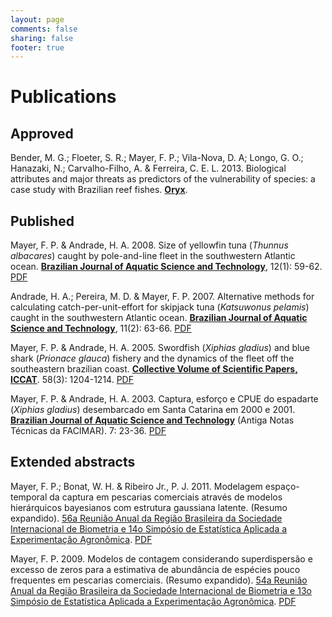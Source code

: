 ```yaml
---
layout: page
comments: false
sharing: false
footer: true
---
```


# Publications

## Approved

Bender, M. G.; Floeter, S. R.; Mayer, F. P.; Vila-Nova, D. A; Longo, G. O.; Hanazaki, N.; Carvalho-Filho, A. & Ferreira, C. E. L. 2013. Biological attributes and major threats as predictors of the vulnerability of species: a case study with Brazilian reef fishes. **[Oryx][]**.


## Published

Mayer, F. P. & Andrade, H. A. 2008. Size of yellowfin tuna (*Thunnus albacares*) caught by pole-and-line fleet in the southwestern Atlantic ocean. **[Brazilian Journal of Aquatic Science and Technology][BJAST]**, 12(1): 59-62. [PDF][BJAST1]

Andrade, H. A.; Pereira, M. D. & Mayer, F. P. 2007. Alternative methods for calculating catch-per-unit-effort for skipjack tuna (*Katsuwonus pelamis*) caught in the southwestern Atlantic ocean. **[Brazilian Journal of Aquatic Science and Technology][BJAST]**, 11(2): 63-66. [PDF][BJAST2]

Mayer, F. P. & Andrade, H. A. 2005. Swordfish (*Xiphias gladius*) and blue shark (*Prionace glauca*) fishery and the dynamics of the fleet off the southeastern brazilian coast. **[Collective Volume of Scientific Papers, ICCAT][CVSP]**. 58(3): 1204-1214. [PDF][ICCAT1]

Mayer, F. P. & Andrade, H. A. 2003. Captura, esforço e CPUE do espadarte (*Xiphias gladius*) desembarcado em Santa Catarina em 2000 e 2001. **[Brazilian Journal of Aquatic Science and Technology][BJAST]** (Antiga Notas Técnicas da FACIMAR). 7: 23-36. [PDF][BJAST3]

## Extended abstracts

Mayer, F. P.; Bonat, W. H. & Ribeiro Jr., P. J. 2011. Modelagem espaço-temporal da captura em pescarias comerciais através de modelos hierárquicos bayesianos com estrutura gaussiana latente. (Resumo expandido). [56a Reunião Anual da Região Brasileira da Sociedade Internacional de Biometria e 14o Simpósio de Estatística Aplicada a Experimentação Agronômica][RBRAS56]. [PDF][RBRAS1]

Mayer, F. P. 2009. Modelos de contagem considerando superdispersão e excesso de zeros para a estimativa de abundância de espécies pouco frequentes em pescarias comerciais. (Resumo expandido). [54a Reunião Anual da Região Brasileira da Sociedade Internacional de Biometria e 13o Simpósio de Estatística Aplicada a Experimentação Agronômica][RBRAS54]. [PDF][RBRAS2]


[Oryx]: http://journals.cambridge.org/action/displayJournal?jid=ORX
[BJAST]: http://www.univali.br/bjast
[BJAST1]: http://www6.univali.br/seer/index.php/bjast/article/viewFile/288/250
[BJAST2]: http://www6.univali.br/seer/index.php/bjast/article/viewFile/39/35
[BJAST3]: https://www6.univali.br/seer/index.php/bjast/article/view/2544/1757
[CVSP]: http://www.iccat.int/en/pubs_CVSP.htm
[ICCAT1]: http://www.iccat.int/Documents/CVSP/CV058_2005/no_3%5CCV058031204.pdf
[RBRAS56]: http://www.rbras.org.br/rbras56/
[RBRAS54]: http://www.rbras.org.br/rbras54/
[RBRAS1]: ./Mayer_et_al_RBRAS_2011.pdf
[RBRAS2]: ./Mayer_RBRAS_2009.pdf